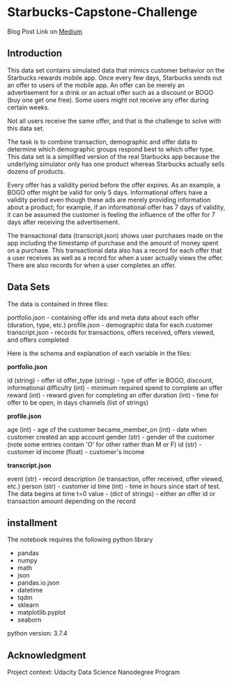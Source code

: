 # Starbucks-Capstone-Challenge

Blog Post Link on [Medium](https://medium.com/@linata.hk/using-k-means-for-customer-segmentation-an-example-with-starbucks-mobile-app-data-set-d88c507ff774)

## Introduction

This data set contains simulated data that mimics customer behavior on the Starbucks rewards mobile app. Once every few days, Starbucks sends out an offer to users of the mobile app. An offer can be merely an advertisement for a drink or an actual offer such as a discount or BOGO (buy one get one free). Some users might not receive any offer during certain weeks.

Not all users receive the same offer, and that is the challenge to solve with this data set.

The task is to combine transaction, demographic and offer data to determine which demographic groups respond best to which offer type. This data set is a simplified version of the real Starbucks app because the underlying simulator only has one product whereas Starbucks actually sells dozens of products.

Every offer has a validity period before the offer expires. As an example, a BOGO offer might be valid for only 5 days. Informational offers have a validity period even though these ads are merely providing information about a product; for example, if an informational offer has 7 days of validity, it can be assumed the customer is feeling the influence of the offer for 7 days after receiving the advertisement.

The transactional data (transcript.json) shows user purchases made on the app including the timestamp of purchase and the amount of money spent on a purchase. This transactional data also has a record for each offer that a user receives as well as a record for when a user actually views the offer. There are also records for when a user completes an offer.

## Data Sets

The data is contained in three files:

portfolio.json - containing offer ids and meta data about each offer (duration, type, etc.)
profile.json - demographic data for each customer
transcript.json - records for transactions, offers received, offers viewed, and offers completed

Here is the schema and explanation of each variable in the files:

**portfolio.json**

id (string) - offer id
offer_type (string) - type of offer ie BOGO, discount, informational
difficulty (int) - minimum required spend to complete an offer
reward (int) - reward given for completing an offer
duration (int) - time for offer to be open, in days
channels (list of strings)

**profile.json**

age (int) - age of the customer
became_member_on (int) - date when customer created an app account
gender (str) - gender of the customer (note some entries contain 'O' for other rather than M or F)
id (str) - customer id
income (float) - customer's income

**transcript.json**

event (str) - record description (ie transaction, offer received, offer viewed, etc.)
person (str) - customer id
time (int) - time in hours since start of test. The data begins at time t=0
value - (dict of strings) - either an offer id or transaction amount depending on the record

## installment

The notebook requires the following python library
- pandas 
- numpy 
- math
- json
- pandas.io.json 
- datetime 
- tqdm 
- sklearn
- matplotlib.pyplot
- seaborn

python version: 3.7.4

## Acknowledgment

Project context: Udacity Data Science Nanodegree Program
